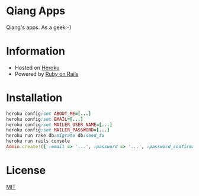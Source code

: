 Qiang Apps
==========

Qiang's apps. As a geek:-)

# Information

- Hosted on [Heroku](http://qiang-apps.herokuapp.com)
- Powered by [Ruby on Rails](http://rubyonrails.org)

# Installation

```ruby
heroku config:set ABOUT_ME=[...]
heroku config:set EMAIL=[...]
heroku config:set MAILER_USER_NAME=[...]
heroku config:set MAILER_PASSWORD=[...]
heroku run rake db:migrate db:seed_fu
heroku run rails console
Admin.create!({ :email => '...', :password => '...', :password_confirmation => '...' })
```

# License

[MIT](http://opensource.org/licenses/MIT)
